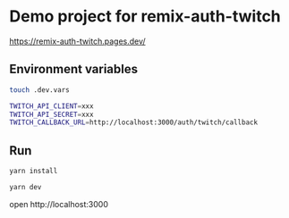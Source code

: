# Demo project for remix-auth-twitch

https://remix-auth-twitch.pages.dev/

## Environment variables

```sh
touch .dev.vars

TWITCH_API_CLIENT=xxx
TWITCH_API_SECRET=xxx
TWITCH_CALLBACK_URL=http://localhost:3000/auth/twitch/callback
```

## Run

```sh
yarn install

yarn dev
```

open http://localhost:3000

